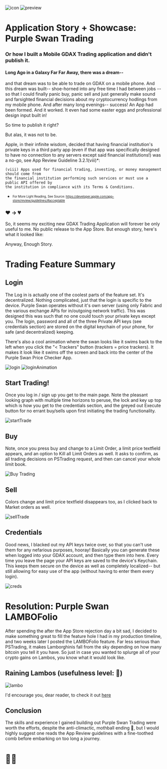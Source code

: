 ![icon](https://github.com/itali43/PSTrading/blob/master/PSIcon.png "icon")     ![preview](https://github.com/itali43/PSTrading/blob/master/preview.png "preview")
# Application Story + Showcase:  Purple Swan Trading 
### Or how I built a Mobile GDAX Trading application and didn't publish it.

#### Long Ago in a Galaxy Far Far Away, there was a dream-- 
and that dream was to be able to trade on GDAX on a mobile phone.  And this dream was built-- shoe-horned into any free time I had between jobs --so that I could finally panic buy, panic sell and just generally make sound and farsighted financial decisions about my cryptocurrency hodlings from my mobile phone.  And after many long evenings-- success!  An App had been formed.  And it worked.  It even had some easter eggs and professional design input built in!  

So time to publish it right?

But alas, it was not to be.

Apple, in their infinite wisdom, decided that having financial institution's private keys in a third party app (even if that app was specifically designed to have no connection to any servers except said financial institutions!) was a no-go, see App Review Guideline 3.2.1(viii)*:
~~~
(viii) Apps used for financial trading, investing, or money management should come from 
the financial institution performing such services or must use a public API offered by 
the institution in compliance with its Terms & Conditions.
~~~
* <sub><sup>For More Light Reading, See Source: https://developer.apple.com/app-store/review/guidelines/#acceptable</sup></sub>

### ❤️ -> 💔

So, it seems my exciting new GDAX Trading Application will forever be only useful to me.  No public release to the App Store. But enough story, here's what it looked like:

Anyway, Enough Story.

# Trading Feature Summary

## Login
The Log in is actually one of the coolest parts of the feature set.  It's decentralized.  Nothing complicated, just that the login is specific to the device.  Purple Swan operates without it's own server (using only Fabric and the various exchange APIs for in/outgoing network traffic).  This was designed this was such that no one could touch your private keys except you.  The login, password and all of the three Private API keys (see credentials section) are stored on the digital keychain of your phone, for safe (and decentralized) keeping.

There's also a cool animation where the swan looks like it swims back to the left when you click the "< Trackers" button (trackers = price trackers).  It makes it look like it swims off the screen and back into the center of the Purple Swan Price Checker App.

![login](https://github.com/itali43/PSTrading/blob/master/log-in.png "login")  ![loginAnimation](https://i.imgur.com/rOLyWGS.gifv "LogInAnimation")



## Start Trading!
Once you log in / sign up you get to the main page.  Note the pleasant looking graph with multiple time horizons to peruse, the lock and key up top which is how you get to the credentials section, and the greyed out Execute button for no errant buy/sells upon first initiating the trading functionality.  

![startTrade](https://github.com/itali43/PSTrading/blob/master/startTrade.png "StartTrade")


## Buy
Note, once you press buy and change to a Limit Order, a limit price textfield appears, and an option to Kill all Limit Orders as well.  It asks to confirm, as all trading decisions on PSTrading request, and then can cancel your whole limit book.

![Buy Trading](https://github.com/itali43/PSTrading/blob/master/buyTrading.png "Buy Trade")


## Sell
Colors change and limit price textfield disappears too, as I clicked back to Market orders as well.

![sellTrade](https://github.com/itali43/PSTrading/blob/master/selltrade.png "Sell Trade")


## Credentials
Good news, I blacked out my API keys twice over, so that you can't use them for any nefarious purposes, hooray!  Basically you can generate these when logged into your GDAX account, and then type them into here.  Every time you leave the page your API keys are saved to the device's Keychain.  This keeps them secure on the device as well as completely localized-- but still allowing for easy use of the app (without having to enter them every login).

![creds](https://github.com/itali43/PSTrading/blob/master/cred.png "creds")


# Resolution:  Purple Swan LAMBOFolio

 After spending the after the App Store rejection day a bit sad, I decided to make something great to fill the feature hole I had in my production timeline, and two weeks later I posted the LAMBOFolio feature.  Far less serious than PSTrading, it makes Lamborghinis fall from the sky depending on how many bitcoin you tell it you have.  So just in case you wanted to splurge all of your crypto gains on Lambos, you know what it would look like.
 
 ## Raining Lambos (usefulness level: 💯)
 ![lambo](https://github.com/itali43/PSTrading/blob/master/rainingLambo.png "lambo")


I'd encourage you, dear reader, to check it out [here](http://swan.agrippa.tech)

## Conclusion
The skills and experience I gained building out Purple Swan Trading were worth the efforts, despite the anti-climactic, mothball ending 🧐, but I would highly suggest one reads the App Review guidelines with a fine-toothed comb before embarking on too long a journey. 
# 🌊🚢







